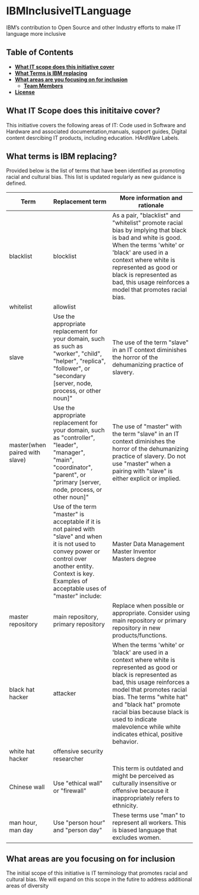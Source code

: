 # IBMInclusiveITLanguage
IBM’s contribution to Open Source and other Industry efforts to make IT language more inclusive

## **Table of Contents**

  - [**What IT scope does this initiative cover**](#what-it-scope-does-this-initiative-cover)
  - [**What Terms is IBM replacing**](#what-terms-is-ibm-replacing)
  - [**What areas are you focusing on for inclusion**](#types-of-discriminatory-terms)
      - [**Team Members**](#team-members)
  - [**License**](#license)




<a name="out"></a>
## **What IT Scope does this inititaive cover?**
This initiative covers the following areas of IT: 
Code used in Software and Hardware and associated documentation,manuals, support guides, 
Digital content desrcibing IT products, including education. 
HArdWare Labels.

<a name="out"></a>

## **What terms is IBM replacing?**

Provided below is the list of terms that have been identified as promoting racial and cultural bias. This list is updated regularly as new guidance is defined.

|Term|Replacement term|More information and rationale|
|----|----|----|
|blacklist|blocklist|As a pair, "blacklist" and "whitelist" promote racial bias by implying that black is bad and white is good. When the terms 'white' or 'black' are used in a context where white is represented as good or black is represented as bad, this usage reinforces a model that promotes racial bias.||25-Jun-20
|whitelist|allowlist||
|slave|Use the appropriate replacement for your domain, such as such as "worker", "child", "helper", "replica", "follower", or "secondary [server, node, process, or other noun]"|The use of the term "slave" in an IT context diminishes the horror of the dehumanizing practice of slavery.|
|master(when paired with slave) |Use the appropriate replacement for your domain, such as "controller", "leader", "manager", "main", "coordinator", "parent", or "primary [server, node, process, or other noun]"|The use of "master" with the term "slave" in an IT context diminishes the horror of the dehumanizing practice of slavery. Do not use "master" when a pairing with "slave" is either explicit or implied.|
||Use of the term "master" is acceptable if it is not paired with "slave" and when it is not used to convey power or control over another entity. Context is key. Examples of acceptable uses of "master" include:|Master Data Management<br/>Master Inventor<br/>Masters degree|
|master repository|main repository, primary repository|Replace when possible or appropriate. Consider using main repository or primary repository in new products/functions.||9-Nov-20
|black hat hacker|attacker|When the terms 'white' or 'black' are used in a context where white is represented as good or black is represented as bad, this usage reinforces a model that promotes racial bias. The terms "white hat" and "black hat" promote racial bias because black is used to indicate malevolence while white indicates ethical, positive behavior.|
|white hat hacker|offensive security researcher||
|Chinese wall|Use "ethical wall" or "firewall"|This term is outdated and might be perceived as culturally insensitive or offensive because it inappropriately refers to ethnicity.|
|man hour, man day|Use "person hour" and "person day"|These terms use "man" to represent all workers. This is biased language that excludes women.|

<a name="out"></a>
## **What areas are you focusing on for inclusion**
The initial scope of this initiative is IT terminology that promotes racial and cultural bias. We will expand on this scope in the futire to address additional areas of diversity
